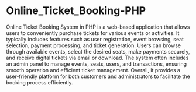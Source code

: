 # Online_Ticket_Booking-PHP
 Online Ticket Booking System in PHP is a web-based application that allows users to conveniently purchase tickets for various events or activities. It typically includes features such as user registration, event browsing, seat selection, payment processing, and ticket generation. Users can browse through available events, select the desired seats, make payments securely, and receive digital tickets via email or download. The system often includes an admin panel to manage events, seats, users, and transactions, ensuring smooth operation and efficient ticket management. Overall, it provides a user-friendly platform for both customers and administrators to facilitate the booking process efficiently.
